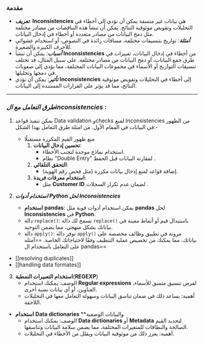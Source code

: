 ### مقدمة
- ***تعريف***: **Inconsistencies** هي بيانات غير متسقة يمكن أن تؤدي إلى أخطاء في التحليلات وتقويض موثوقية النتائج. يمكن أن تنشأ هذه التناقضات من مصادر مختلفة مثل دمج البيانات من مصادر متعددة أو أخطاء في إدخال البيانات.
- ***أمثلة***: تواريخ بتنسيقات مختلفة، مسافات زائدة في النصوص، أو استخدام عشوائي للأحرف الكبيرة والصغيرة.  
- ***أسباب***: يمكن أن تنشأ **Inconsistencies** من أخطاء في إدخال البيانات، تغييرات في طرق جمع البيانات، أو دمج البيانات من مصادر مختلفة. على سبيل المثال، قد تختلف تنسيقات التواريخ أو الأسماء في مجموعات البيانات المختلفة، مما يؤدي إلى صعوبات في دمجها وتحليلها.
- ***تأثير***: يمكن أن تؤدي **Inconsistencies** إلى أخطاء في التحليلات وتقويض موثوقية النتائج، مما قد يؤثر على القرارات المستندة إلى البيانات.
  
---
### ***طرق التعامل مع الinconsistencies*** : 

 1. يمكن تنفيذ قواعد Data validation وchecks لمنع Inconsistencies من الظهور في البيانات في المقام الأول. من امثلة طرق التعامل بهذا الشكل:-
	 - منع ظهور القيم المكررة مستقبلًا  
		1. **تحسين إدخال البيانات**:  
			- استخدام نماذج موحدة لتجنب الأخطاء.  
			- نظام "Double Entry" لمقارنة البيانات قبل الحفظ .  
		2. **التحقق التلقائي**:  
			- إضافة قواعد لمنع إدخال بيانات مكررة (مثل فحص رقم الهوية).  
		3. **استخدام معرفات فريدة**:  
			- مثل **Customer ID** لضمان عدم تكرار السجلات . 
			  
2. ***استخدام أدوات Python لحل Inconsistencies***
	- **استخدام** **pandas**: يمكن استخدام أدوات قوية مثل **pandas** لحل **Inconsistencies** في **Python**.
	- دالة `replace()`: تسمح لك دالة `replace()` باستبدال قيم أو أنماط معينة في بياناتك بشكل منهجي، مما يضمن التوحيد.
	- دالة `apply()`: توفر دالة `apply()` مرونة في تطبيق وظائف مخصصة على بياناتك، مما يمكنك من تخصيص عملية التنظيف وفقًا لاحتياجاتك الخاصة.
	  ==أمثله على التعامل باستخدام ال pandas==
  - [[resolving duplicates]]
  - [[handling data formates]]
3. **استخدام التعبيرات النمطية**(**REGEXP**)
	- الوصف: يمكنك استخدام **Regular expressions** لفرض تنسيق متسق للأسماء، العناوين، أو أي بيانات نصية أخرى.
	- أهمية: يساعد ذلك في ضمان تناسق البيانات وسهولة التعامل معها في التحليلات اللاحقة.
- **استخدام** **Data dictionaries** **والبيانات الوصفية
	- الوصف: يمكنك استخدام **Data dictionaries** أو **Metadata** لتحديد القيم الصالحة والنطاقات للمتغيرات المختلفة، مما يضمن سلامة البيانات وتناسقها.
	- أهمية: يعزز ذلك من موثوقية البيانات ويقلل من الأخطاء في التحليلات.